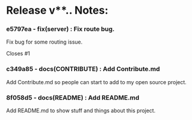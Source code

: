 # Release v**.**.** Notes:

### e5797ea - fix(server) : Fix route bug.

Fix bug for some routing issue.

Closes #1

### c349a85 - docs(CONTRIBUTE) : Add Contribute.md

Add Contribute.md so people can start to add to my open source project.

### 8f058d5 - docs(README) : Add README.md

Add README.md to show stuff and things about this project.
